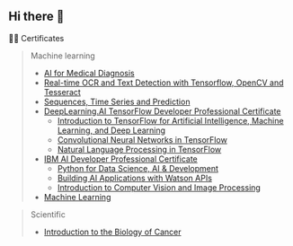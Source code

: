 ## Hi there 👋

👨‍🎓 Certificates

> Machine learning
> * [AI for Medical Diagnosis](https://coursera.org/share/5a30826ce7ef1aef9912b7e0cef9fb13)
> * [Real-time OCR and Text Detection with Tensorflow, OpenCV and Tesseract]()
> * [Sequences, Time Series and Prediction]()
> * [DeepLearning.AI TensorFlow Developer Professional Certificate](https://coursera.org/share/14fcd5939a98d381171ea7752ab97243)
>   * [Introduction to TensorFlow for Artificial Intelligence, Machine Learning, and Deep Learning]()
>   * [Convolutional Neural Networks in TensorFlow]()
>   * [Natural Language Processing in TensorFlow]()
> * [IBM AI Developer Professional Certificate](https://coursera.org/share/fc285e75e2530faf891c63ca89e3877f)
>   * [Python for Data Science, AI & Development]()
>   * [Building AI Applications with Watson APIs]()
>   * [Introduction to Computer Vision and Image Processing]()
> * [Machine Learning]()


> Scientific
> * [Introduction to the Biology of Cancer](https://coursera.org/share/730e4c656af2452dff6d94f4fbcb4347)
